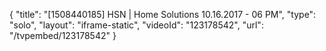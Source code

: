 {
    "title": "[1508440185] HSN | Home Solutions 10.16.2017 - 06 PM",
    "type": "solo",
    "layout": "iframe-static",
    "videoId": "123178542",
    "url": "\/tvpembed\/123178542"
}